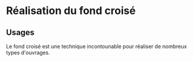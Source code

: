 # Réalisation du fond croisé

## Usages

Le fond croisé est une technique incontounable pour  réaliser de nombreux types d'ouvrages.
